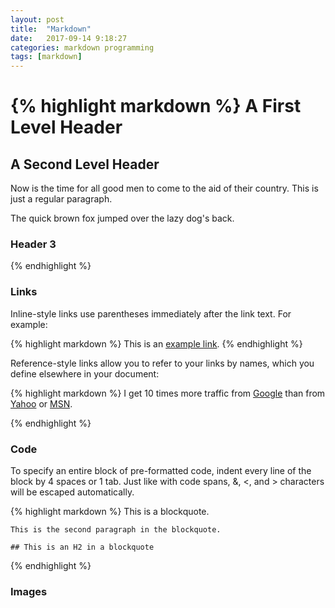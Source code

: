 ```yaml
---
layout: post
title:  "Markdown"
date:   2017-09-14 9:18:27
categories: markdown programming 
tags: [markdown]
---
```


{% highlight markdown %}
A First Level Header
====================

A Second Level Header
---------------------

Now is the time for all good men to come to
the aid of their country. This is just a
regular paragraph.

The quick brown fox jumped over the lazy
dog's back.

### Header 3
{% endhighlight %}

### Links

Inline-style links use parentheses immediately after the link text. For example:

{% highlight markdown %}
This is an [example link](http://example.com/).
{% endhighlight %}


Reference-style links allow you to refer to your links by names, which you define elsewhere in your document:

{% highlight markdown %}
I get 10 times more traffic from [Google][1] than from
[Yahoo][2] or [MSN][3].

[1]: http://google.com/        "Google"
[2]: http://search.yahoo.com/  "Yahoo Search"
[3]: http://search.msn.com/    "MSN Search"
{% endhighlight %}

### Code

To specify an entire block of pre-formatted code, indent every line of the block by 4 spaces or 1 tab. Just like with code spans, &, <, and > characters will be escaped automatically.

{% highlight markdown %}
    This is a blockquote.
     
    This is the second paragraph in the blockquote.
    
    ## This is an H2 in a blockquote
{% endhighlight %}


### Images
